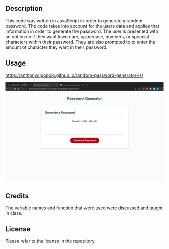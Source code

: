 # <random-password-generator-js>

## Description

This code was written in JavaScript in order to generate a random password.  The code takes into account for the users data and applies that information in order to generate the password.  The user is presented with an option on if they want lowercare, uppercase, numbers, or speacial characters within their password.  They are also prompted to to enter the amount of character they want in their password.  



## Usage
  
https://anthonydipopolo.github.io/random-password-generator-js/
  
![website screenshot](./assets/Screen%20Shot%202023-06-02%20at%204.17.07%20PM.png "password generator")

## Credits

The variable names and function that were used were discussed and taught in class.

## License

Please refer to the license in the repository. 
